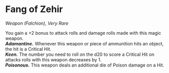 # Fang of Zehir
*Weapon (Falchion), Very Rare*

You gain a +2 bonus to attack rolls and damage rolls made with this magic weapon.  
***Adamantine.*** Whenever this weapon or piece of ammunition hits an object, the hit is a Critical Hit.  
***Keen.*** The number you need to roll on the d20 to score a Critical Hit on attacks rolls with this weapon decreases by 1.  
***Poisonous.*** This weapon deals an additional die of Poison damage on a Hit.